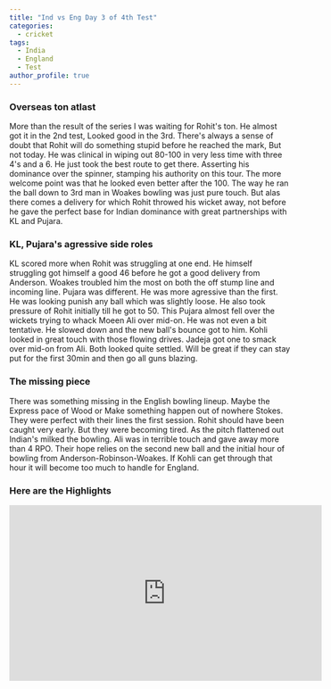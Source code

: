 ```yaml
---
title: "Ind vs Eng Day 3 of 4th Test"
categories:
  - cricket
tags:
  - India
  - England
  - Test
author_profile: true
---
```


### Overseas ton atlast
More than the result of the series I was waiting for Rohit's ton. He almost got it in the 2nd test, Looked good in the 3rd. There's always a sense of doubt that Rohit will do something stupid before he reached the mark, But not today. He was clinical in wiping out 80-100 in very less time with three 4's and a 6. He just took the best route to get there. Asserting his dominance over the spinner, stamping his authority on this tour. The more welcome point was that he looked even better after the 100. The way he ran the ball down to 3rd man in Woakes bowling was just pure touch. But alas there comes a delivery for which Rohit throwed his wicket away, not before he gave the perfect base for Indian dominance with great partnerships with KL and Pujara. 

### KL, Pujara's agressive side roles
KL scored more when Rohit was struggling at one end. He himself struggling got himself a good 46 before he got a good delivery from Anderson. Woakes troubled him the most on both the off stump line and incoming line. Pujara was different. He was more agressive than the first. He was looking punish any ball which was slightly loose. He also took pressure of Rohit initially till he got to 50. This Pujara almost fell over the wickets trying to whack Moeen Ali over mid-on. He was not even a bit tentative. He slowed down and the new ball's bounce got to him. Kohli looked in great touch with those flowing drives. Jadeja got one to smack over mid-on from Ali. Both looked quite settled. Will be great if they can stay put for the first 30min and then go all guns blazing. 

### The missing piece
There was something missing in the English bowling lineup. Maybe the Express pace of Wood or Make something happen out of nowhere Stokes. They were perfect with their lines the first session. Rohit should have been caught very early. But they were becoming tired. As the pitch flattened out Indian's milked the bowling. Ali was in terrible touch and gave away more than 4 RPO. Their hope relies on the second new ball and the initial hour of bowling from Anderson-Robinson-Woakes. If Kohli can get through that hour it will become too much to handle for England. 

### Here are the Highlights
<iframe width="560" height="315" src="https://www.youtube-nocookie.com/embed/5g_DccMyluo" title="YouTube video player" frameborder="0" allow="accelerometer; autoplay; clipboard-write; encrypted-media; gyroscope; picture-in-picture" allowfullscreen></iframe>